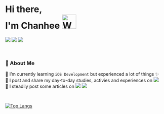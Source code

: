 <h1 align="left"> Hi there,<br/> I'm Chanhee <img src="https://emojipedia-us.s3.amazonaws.com/source/microsoft-teams/337/waving-hand_1f44b.png" 
         alt="Waving hand animated gif"
         height="45"
         width="45" /> </h1>
         
<a href="https://hits.seeyoufarm.com"><img src="https://hits.seeyoufarm.com/api/count/incr/badge.svg?url=https%3A%2F%2Fgithub.com%2Fchaneeii&count_bg=%23000000&title_bg=%23000000&icon=&icon_color=%23FFFFFF&title=%F0%9F%94%A5+hits&edge_flat=true"/></a>
<a href="mailto:chan420420@gmail.com"><img src="https://img.shields.io/badge/Gmail-d14836?style=flat-square&logo=Gmail&logoColor=white&link=mailto:chan420420@gmail.com"/></a> <a href="https://www.linkedin.com/in/chanhee-jeong/"><img src="https://img.shields.io/badge/Linked%20In-0A66C2?style=flat-square&logo=LinkedIn&logoColor=white&link=https://www.linkedin.com/in/chanhee-jeong/"/></a>


<br/>

<h3>🚀 About Me</h3>

🌱 I’m currently learning `iOS Development` but experienced a lot of things ✨<br/> 
📝 I post and share my day-to-day studies, activies and experiences on <a href="https://github.com/chaneeii/iOS-Study-Archive"><img src="https://img.shields.io/badge/iOS%20Study%20Log-black?style=flat-square&logo=GitHub&logoColor=white&link=https://github.com/chaneeii/iOS-Study-Log"/></a> <br/>
📝 I steadily post some articles on <a href="https://chanhee-jeong.tistory.com/"><img src="https://img.shields.io/badge/Tech%20Blog-000000?style=flat-square&logo=Tistory&logoColor=white&link=https://chanhee-jeong.tistory.com/"/></a> <a href="https://velog.io/@averycode"><img src="https://img.shields.io/badge/Tech%20Blog-11B48A?style=flat-square&logo=Vimeo&logoColor=white&link=https://velog.io/@averycode"/></a> <br/>



<br/>

<!--
<h3>🏫 Education</h3>

- _03.2022 - Present : Apple Developer Academy @POSTECH_
  - Junior Learner

- _03.2017 - 08.2021 : Konkuk University_
  - Bachelor of Smart ICT Convergence (Computer Sciences)

- _02.2019 - 08.2019 : Frankfurt University Of Applied Sciences_
  - Computer Science – Mobile Applications                                       

<br/>

<h3>👩‍💻 Work Experiences</h3>


- _07.2021 - 03.2022 : Hotel Lotte CO., LTD. Lotte World_
  - IT PM/PMO
  - Worked for IT Project Management | Digital/ICT/IT Strategy | Digital Transformation

- _03.2017 - 08.2021 : Market Designers_
  - Web Front-end Developer 
  - Techniques that I used : React, TypeScript, Redux, Redux-Saga, Styled-Components, Cypress

- _02.2019 - 08.2019 : Nintendo Of Europe, Frankfurt_
  - Intern Marketing PR & Corporate Communications                                      
  - Worked for European Marketing, PR, Application of IT technology in marketing

<br/>


<h3>📱 Launched Apps</h3>

- [돈.워리 : 영리한 정산앱](https://apps.apple.com/kr/app/%EB%8F%88-%EC%9B%8C%EB%A6%AC/id1643097323)
- [Sleepie](https://apps.apple.com/kr/app/sleepie/id6443555386)
- [썸머: 네컷앨범](https://apps.apple.com/kr/app/%EC%8D%B8%EB%A8%B8-%EB%84%A4%EC%BB%B7%EC%95%A8%EB%B2%94/id6443647536)
- [~~ZESTY: 맛집리스트~~](https://apps.apple.com/app/id6443997570) (지원임시중단)
- [~~advent.~~](https://apps.apple.com/us/app/advent/id6444808029) (지원중단 - 12월 한정)
- [하루하나 - 나만의챌린지](https://apps.apple.com/us/app/%ED%95%98%EB%A3%A8%ED%95%98%EB%82%98-%EB%82%98%EB%A7%8C%EC%9D%98-%EC%B1%8C%EB%A6%B0%EC%A7%80/id1662098410)

-->
<!-- 

<br/>

<h3>⌨️ Skills</h3>

**Strong**
<p>
<img src="https://img.shields.io/badge/Swift-F05138?style=flat-square&logo=Swift&logoColor=white"/></a> 
<img src="https://img.shields.io/badge/UIKit-2396F3?style=flat-square&logo=Swift&logoColor=white"/></a> 
<img src="https://img.shields.io/badge/SwiftUI-F05138?style=flat-square&logo=Swift&logoColor=white"/></a> 

<br/>
    <img src="https://img.shields.io/badge/React-61DAFB?style=flat-square&logo=React&logoColor=white"/></a>&nbsp
    <img src="https://img.shields.io/badge/Redux-764ABC?style=flat-square&logo=Redux&logoColor=white"/></a>&nbsp
    <img src="https://img.shields.io/badge/Redux%20Saga-999999?style=flat-square&logo=Redux-Saga&logoColor=white"/></a>&nbsp
    <img src="https://img.shields.io/badge/Javascript-ffb13b?style=flat-square&logo=javascript&logoColor=white"/></a>&nbsp
    <img src="https://img.shields.io/badge/Typescript-3178C6?style=flat-square&logo=Typescript&logoColor=white"/></a>&nbsp
    <img src="https://img.shields.io/badge/HTML5-E34F26?style=flat-square&logo=HTML5&logoColor=white"/></a>&nbsp
    <img src="https://img.shields.io/badge/css-1572B6?style=flat-square&logo=css3&logoColor=white"/></a>&nbsp
    <img src="https://img.shields.io/badge/styled%20components-DB7093?style=flat-square&logo=styled-components&logoColor=white"/></a>&nbsp

</p>

**Knowledgeable**

<p>

   
<img src="https://img.shields.io/badge/RxSwift-B7178C?style=flat-square&logo=ReactiveX&logoColor=white"/></a> &nbsp 
    <img src="https://img.shields.io/badge/Combine-F05138?style=flat-square&logo=Swift&logoColor=white"/></a> &nbsp
    <br/>
    <img src="https://img.shields.io/badge/Node.js-339933?style=flat-square&logo=Node.js&logoColor=white"/></a>&nbsp
    <img src="https://img.shields.io/badge/Sass-CC6699?style=flat-square&logo=Sass&logoColor=white"/></a>&nbsp
    <img src="https://img.shields.io/badge/Cypress-17202C?style=flat-square&logo=cypress&logoColor=white"/></a>&nbsp
    <img src="https://img.shields.io/badge/Android-3DDC84?style=flat-square&logo=Android&logoColor=white"/></a>&nbsp
    <img src="https://img.shields.io/badge/Java-007396?style=flat-square&logo=Java&logoColor=white"/></a>&nbsp
    <img src="https://img.shields.io/badge/C-007396?style=flat-square&logo=C&logoColor=white"/></a>&nbsp
    <img src="https://img.shields.io/badge/Python-3776AB?style=flat-square&logo=Python&logoColor=white"/></a>&nbsp
    <img src="https://img.shields.io/badge/RubyOnRails-CC0000?style=flat-square&logo=RubyOnRails&logoColor=white"/></a>&nbsp
    <br/>
    <img src="https://img.shields.io/badge/Mysql-E6B91E?style=flat-square&logo=MySql&logoColor=white"/></a>&nbsp 
    <img src="https://img.shields.io/badge/SQLite-003B57?style=flat-square&logo=SQLite&logoColor=white"/></a>&nbsp 
    <img src="https://img.shields.io/badge/Sequelize-52B0E7?style=flat-square&logo=Sequelize&logoColor=white"/></a>&nbsp 
    <img src="https://img.shields.io/badge/aws-333664?style=flat-square&logo=amazon-aws&logoColor=white"/></a>&nbsp
    <img src="https://img.shields.io/badge/Firebase-FFCA28?style=flat-square&logo=Firebase&logoColor=white"/></a>&nbsp 
    <img src="https://img.shields.io/badge/Figma-F24E1E?style=flat-square&logo=Figma&logoColor=white"/></a>&nbsp
    <img src="https://img.shields.io/badge/AdobeXD-FF61F6?style=flat-square&logo=AdobeXD&logoColor=white"/></a>&nbsp
</p>


-->


[![Top Langs](https://github-readme-stats.vercel.app/api/top-langs/?username=chaneeii&theme=graywhite&layout=compact)](https://github.com/chaneeii)


